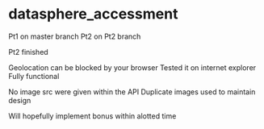 # datasphere_accessment

Pt1 on master branch 
Pt2 on Pt2 branch

Pt2 finished

Geolocation can be blocked by your browser Tested it on internet explorer Fully functional

No image src were given within the API Duplicate images used to maintain design

Will hopefully implement bonus within alotted time
